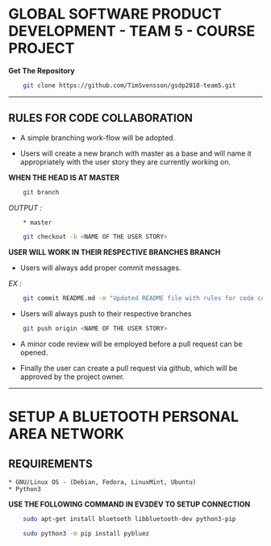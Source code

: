 # GLOBAL SOFTWARE PRODUCT DEVELOPMENT - TEAM 5 - COURSE PROJECT

**Get The Repository**

```bash
    git clone https://github.com/TimSvensson/gsdp2018-team5.git
```

---

## RULES FOR CODE COLLABORATION

* A simple branching work-flow will be adopted.

* Users will create a new branch with master as a base and will name it appropriately with the user story they are currently working on.

**WHEN THE HEAD IS AT MASTER**

```bash
    git branch
```

*OUTPUT :*

```bash
    * master
```

```bash
    git checkout -b <NAME OF THE USER STORY>
```

**USER WILL WORK IN THEIR RESPECTIVE BRANCHES BRANCH**

* Users will always add proper commit messages.

*EX :*
```bash
    git commit README.md -m "Updated README file with rules for code collaboration"
```

* Users will always push to their respective branches

```bash
    git push origin <NAME OF THE USER STORY>
```

* A minor code review will be employed before a pull request can be opened.

* Finally the user can create a pull request via github, which will be approved by the project owner.

---

# SETUP A BLUETOOTH PERSONAL AREA NETWORK

## REQUIREMENTS

    * GNU/Linux OS - (Debian, Fedora, LinuxMint, Ubuntu)
    * Python3

**USE THE FOLLOWING COMMAND IN EV3DEV TO SETUP CONNECTION**

```bash
    sudo apt-get install bluetooth libbluetooth-dev python3-pip

    sudo python3 -m pip install pybluez
```
